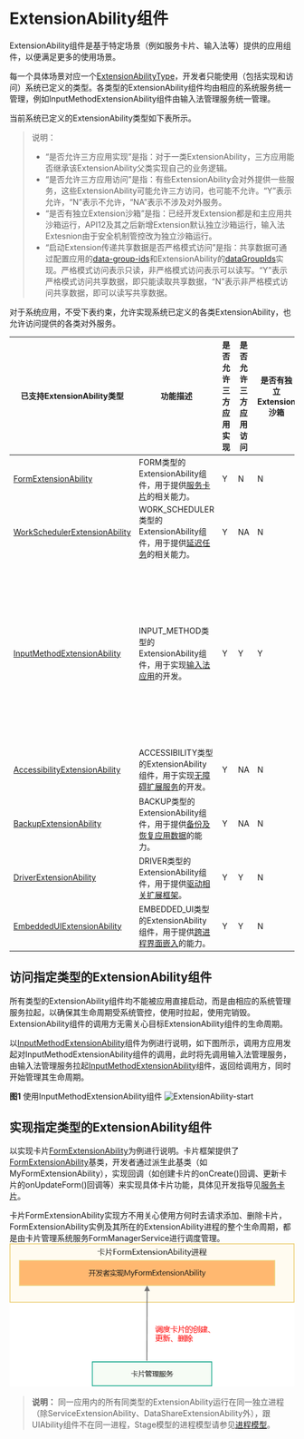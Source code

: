 # ExtensionAbility组件


ExtensionAbility组件是基于特定场景（例如服务卡片、输入法等）提供的应用组件，以便满足更多的使用场景。


每一个具体场景对应一个[ExtensionAbilityType](../reference/apis-ability-kit/js-apis-bundleManager.md#extensionabilitytype)，开发者只能使用（包括实现和访问）系统已定义的类型。各类型的ExtensionAbility组件均由相应的系统服务统一管理，例如InputMethodExtensionAbility组件由输入法管理服务统一管理。

当前系统已定义的ExtensionAbility类型如下表所示。

> 说明：
> 
> - “是否允许三方应用实现”是指：对于一类ExtensionAbility，三方应用能否继承该ExtensionAbility父类实现自己的业务逻辑。
> - “是否允许三方应用访问”是指：有些ExtensionAbility会对外提供一些服务，这些ExtensionAbility可能允许三方访问，也可能不允许。“Y”表示允许，“N”表示不允许，“NA”表示不涉及对外服务。
> - “是否有独立Extension沙箱”是指：已经开发Extension都是和主应用共沙箱运行，API12及其之后新增Extension默认独立沙箱运行，输入法Extesnion由于安全机制管控改为独立沙箱运行。
> - “启动Extension传递共享数据是否严格模式访问”是指：共享数据可通过配置应用的<!--Del-->[<!--DelEnd-->data-group-ids<!--Del-->](../security/app-provision-structure.md#bundle-info对象内部结构)<!--DelEnd-->和ExtensionAbility的[dataGroupIds](../quick-start/module-configuration-file.md#extensionabilities标签)实现。严格模式访问表示只读，非严格模式访问表示可以读写。“Y”表示严格模式访问共享数据，即只能读取共享数据，“N”表示非严格模式访问共享数据，即可以读写共享数据。


对于系统应用，不受下表约束，允许实现系统已定义的各类ExtensionAbility，也允许访问提供的各类对外服务。

| 已支持ExtensionAbility类型                 | 功能描述 | 是否允许三方应用实现                  | 是否允许三方应用访问                                                 | 是否有独立Extension沙箱                  | 启动Extension传递共享数据是否严格模式访问                  |
| ------------------------ | -------- | ------------------------------------------------------------ | ------------------------------------------------------------ | ------------------------------------------------------------ | ------------------------------------------------------------ | 
 | [FormExtensionAbility](../reference/apis-form-kit/js-apis-app-form-formExtensionAbility.md)                 | FORM类型的ExtensionAbility组件，用于提供[服务卡片](../form/formkit-overview.md)的相关能力。      | Y | N | N | N |
| [WorkSchedulerExtensionAbility](../reference/apis-backgroundtasks-kit/js-apis-WorkSchedulerExtensionAbility.md) | WORK_SCHEDULER类型的ExtensionAbility组件，用于提供[延迟任务](../task-management/work-scheduler.md)的相关能力。      | Y | NA | N | N |
| [InputMethodExtensionAbility](../reference/apis-ime-kit/js-apis-inputmethod.md) | INPUT_METHOD类型的ExtensionAbility组件，用于实现[输入法应用](../inputmethod/ime-kit-intro.md)的开发。      | Y | Y | Y | 开发者在输入法管理中启用完整体验模式，即开启非严格模式，可读写共享数据；不启用完整体验模式，默认为严格模式，只能读取共享数据。 |
| [AccessibilityExtensionAbility](../reference/apis-accessibility-kit/js-apis-application-accessibilityExtensionAbility.md) | ACCESSIBILITY类型的ExtensionAbility组件，用于实现[无障碍扩展服务](../accessibility/accessibilityKit.md)的开发。      | Y | NA | N | N |
| [BackupExtensionAbility](../reference/apis-core-file-kit/js-apis-application-backupExtensionAbility.md) | BACKUP类型的ExtensionAbility组件，用于提供[备份及恢复应用数据](../file-management/app-file-backup-overview.md)的能力。      | Y | NA | N | N |
| [DriverExtensionAbility](../reference/apis-driverdevelopment-kit/js-apis-app-ability-driverExtensionAbility.md)            | DRIVER类型的ExtensionAbility组件，用于提供[驱动相关扩展框架](../device/driver/driverextensionability.md)。      | Y | Y | N | N |
| [EmbeddedUIExtensionAbility](../reference/apis-ability-kit/js-apis-app-ability-embeddedUIExtensionAbility.md) | EMBEDDED_UI类型的ExtensionAbility组件，用于提供[跨进程界面嵌入](embeddeduiextensionability.md)的能力。 | Y | Y | N | N |



## 访问指定类型的ExtensionAbility组件

所有类型的ExtensionAbility组件均不能被应用直接启动，而是由相应的系统管理服务拉起，以确保其生命周期受系统管控，使用时拉起，使用完销毁。ExtensionAbility组件的调用方无需关心目标ExtensionAbility组件的生命周期。

  以[InputMethodExtensionAbility](../reference/apis-ime-kit/js-apis-inputmethod.md)组件为例进行说明，如下图所示，调用方应用发起对InputMethodExtensionAbility组件的调用，此时将先调用输入法管理服务，由输入法管理服务拉起[InputMethodExtensionAbility](../reference/apis-ime-kit/js-apis-inputmethod.md)组件，返回给调用方，同时开始管理其生命周期。

**图1** 使用InputMethodExtensionAbility组件
![ExtensionAbility-start](figures/ExtensionAbility-start.png)


## 实现指定类型的ExtensionAbility组件

以实现卡片[FormExtensionAbility](../reference/apis-form-kit/js-apis-app-form-formExtensionAbility.md)为例进行说明。卡片框架提供了[FormExtensionAbility](../reference/apis-form-kit/js-apis-app-form-formExtensionAbility.md)基类，开发者通过派生此基类（如MyFormExtensionAbility），实现回调（如创建卡片的onCreate()回调、更新卡片的onUpdateForm()回调等）来实现具体卡片功能，具体见开发指导见[服务卡片](../form/formkit-overview.md)。

卡片FormExtensionAbility实现方不用关心使用方何时去请求添加、删除卡片，FormExtensionAbility实例及其所在的ExtensionAbility进程的整个生命周期，都是由卡片管理系统服务FormManagerService进行调度管理。
![form_extension](figures/form_extension.png)


> **说明：**
> 同一应用内的所有同类型的ExtensionAbility运行在同一独立进程（除ServiceExtensionAbility、DataShareExtensionAbility外），跟UIAbility组件不在同一进程，Stage模型的进程模型请参见[进程模型](process-model-stage.md)。
